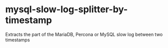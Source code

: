 # mysql-slow-log-splitter-by-timestamp
Extracts the part of the MariaDB, Percona or MySQL slow log between two timestamps
